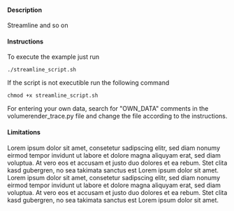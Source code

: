 #### Description ####
Streamline and so on 

#### Instructions ####
To execute the example just run

```
./streamline_script.sh
```

If the script is not executible run the following command

```
chmod +x streamline_script.sh
```

For entering your own data, search for "OWN_DATA" comments in the volumerender_trace.py file and change the file according to the instructions.

#### Limitations ####
Lorem ipsum dolor sit amet, consetetur sadipscing elitr, sed diam nonumy eirmod tempor invidunt ut labore et dolore magna aliquyam erat, sed diam voluptua. At vero eos et accusam et justo duo dolores et ea rebum. Stet clita kasd gubergren, no sea takimata sanctus est Lorem ipsum dolor sit amet. Lorem ipsum dolor sit amet, consetetur sadipscing elitr, sed diam nonumy eirmod tempor invidunt ut labore et dolore magna aliquyam erat, sed diam voluptua. At vero eos et accusam et justo duo dolores et ea rebum. Stet clita kasd gubergren, no sea takimata sanctus est Lorem ipsum dolor sit amet.
